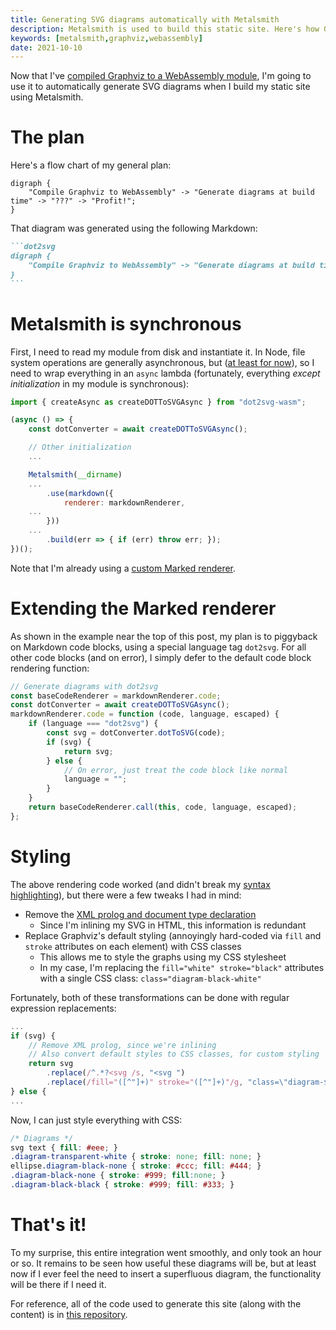 ```yaml
---
title: Generating SVG diagrams automatically with Metalsmith
description: Metalsmith is used to build this static site. Here's how Graphviz was integrated to automatically generate diagrams.
keywords: [metalsmith,graphviz,webassembly]
date: 2021-10-10
---
```

Now that I've [compiled Graphviz to a WebAssembly module](../webassembly/compiling-graphviz-to-webassembly.md), I'm going to use it to automatically generate SVG diagrams when I build my static site using Metalsmith.

# The plan
Here's a flow chart of my general plan:

```dot2svg
digraph {
    "Compile Graphviz to WebAssembly" -> "Generate diagrams at build time" -> "???" -> "Profit!";
}
```

That diagram was generated using the following Markdown:

````md
```dot2svg
digraph {
    "Compile Graphviz to WebAssembly" -> "Generate diagrams at build time" -> "???" -> "Profit!";
}
```
````

# Metalsmith is synchronous
First, I need to read my module from disk and instantiate it. In Node, file system operations are generally asynchronous, but ([at least for now](https://github.com/segmentio/metalsmith/issues/303)), so I need to wrap everything in an `async` lambda (fortunately, everything *except initialization* in my module is synchronous):

```javascript
import { createAsync as createDOTToSVGAsync } from "dot2svg-wasm";

(async () => {
    const dotConverter = await createDOTToSVGAsync();

    // Other initialization
    ...

    Metalsmith(__dirname)
    ...
        .use(markdown({
            renderer: markdownRenderer,
    ...
        }))
    ...
        .build(err => { if (err) throw err; });
})();
```

Note that I'm already using a [custom Marked renderer](https://marked.js.org/using_pro#renderer).

# Extending the Marked renderer
As shown in the example near the top of this post, my plan is to piggyback on Markdown code blocks, using a special language tag `dot2svg`. For all other code blocks (and on error), I simply defer to the default code block rendering function:

```javascript
// Generate diagrams with dot2svg
const baseCodeRenderer = markdownRenderer.code;
const dotConverter = await createDOTToSVGAsync();
markdownRenderer.code = function (code, language, escaped) {
    if (language === "dot2svg") {
        const svg = dotConverter.dotToSVG(code);
        if (svg) {
            return svg;
        } else {
            // On error, just treat the code block like normal
            language = "";
        }
    }
    return baseCodeRenderer.call(this, code, language, escaped);
};
```

# Styling
The above rendering code worked (and didn't break my [syntax highlighting](metalsmith-syntax-highlighting.md)), but there were a few tweaks I had in mind:

* Remove the [XML prolog and document type declaration](https://www.w3.org/TR/xml/#sec-prolog-dtd)
  * Since I'm inlining my SVG in HTML, this information is redundant
* Replace Graphviz's default styling (annoyingly hard-coded via `fill` and `stroke` attributes on each element) with CSS classes
  * This allows me to style the graphs using my CSS stylesheet
  * In my case, I'm replacing the `fill="white" stroke="black"` attributes with a single CSS class: `class="diagram-black-white"`

Fortunately, both of these transformations can be done with regular expression replacements:

```javascript
...
if (svg) {
    // Remove XML prolog, since we're inlining
    // Also convert default styles to CSS classes, for custom styling
    return svg
        .replace(/^.*?<svg /s, "<svg ")
        .replace(/fill="([^"]+)" stroke="([^"]+)"/g, "class=\"diagram-$2-$1\"");
} else {
...
```

Now, I can just style everything with CSS:

```css
/* Diagrams */
svg text { fill: #eee; }
.diagram-transparent-white { stroke: none; fill: none; }
ellipse.diagram-black-none { stroke: #ccc; fill: #444; }
.diagram-black-none { stroke: #999; fill:none; }
.diagram-black-black { stroke: #999; fill: #333; }
```

# That's it!
To my surprise, this entire integration went smoothly, and only took an hour or so. It remains to be seen how useful these diagrams will be, but at least now if I ever feel the need to insert a superfluous diagram, the functionality will be there if I need it.

For reference, all of the code used to generate this site (along with the content) is in [this repository](https://github.com/jaredkrinke/log).
